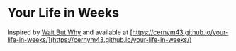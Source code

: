 # Your Life in Weeks
Inspired by [Wait But Why](https://waitbutwhy.com/2014/05/life-weeks.html)
and available at [https://cernym43.github.io/your-life-in-weeks/](https://cernym43.github.io/your-life-in-weeks/)
